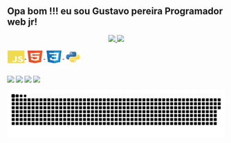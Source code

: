 ## Opa bom !!! eu sou Gustavo pereira Programador web jr!

<div align="center">
  <a href="https://github.com/gustavosilvabr">
  <img height="180em" src="https://github-readme-stats.vercel.app/api?username=gustavosilvabr&show_icons=true&theme=dracula&include_all_commits=true&count_private=true"/>
  <img height="180em" src="https://github-readme-stats.vercel.app/api/top-langs/?username=gustavosilvabr&layout=compact&langs_count=7&theme=dracula"/>
</div>
<div style="display: inline_block"><br>
  <img align="center" alt="silva-Js" height="30" width="40" src="https://raw.githubusercontent.com/devicons/devicon/master/icons/javascript/javascript-plain.svg">
  <img align="center" alt="silva-HTML" height="30" width="40" src="https://raw.githubusercontent.com/devicons/devicon/master/icons/html5/html5-original.svg">
  <img align="center" alt="silva-CSS" height="30" width="40" src="https://raw.githubusercontent.com/devicons/devicon/master/icons/css3/css3-original.svg">
  <img align="center" alt="silva-Python" height="30" width="40" src="https://raw.githubusercontent.com/devicons/devicon/master/icons/python/python-original.svg">
</div>
  
  ##
 
<div> 
  <a href="https://www.instagram.com/gust4ps_/" target="_blank"><img src="https://img.shields.io/badge/-Instagram-%23E4405F?style=for-the-badge&logo=instagram&logoColor=white" target="_blank"></a>
 <a href="https://discord.gg/ucYmmDZF" target="_blank"><img src="https://img.shields.io/badge/Discord-7493DA?style=for-the-badge&logo=discord&logoColor=white" target="_blank"></a> 
  <a href = "mailto:gutzs1212@gmail.com"><img src="https://img.shields.io/badge/-Gmail-%23333?style=for-the-badge&logo=gmail&logoColor=white" target="_blank"></a>
  <a href="https://www.linkedin.com/in/gustavo-silva-71b951207/" target="_blank"><img src="https://img.shields.io/badge/-LinkedIn-%230077B5?style=for-the-badge&logo=linkedin&logoColor=white" target="_blank"></a> 
 
 ![Snake animation](https://github.com/gustavosilvabr/Gustavo-pereira-silva/blob/output/github-contribution-grid-snake.svg)

</div>
